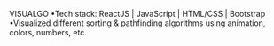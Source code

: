 VISUALGO
•Tech stack: ReactJS | JavaScript | HTML/CSS | Bootstrap
•Visualized different sorting & pathfinding algorithms using animation, colors, numbers, etc.
